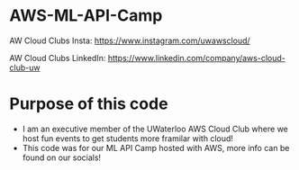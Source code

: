 # AWS-ML-API-Camp
AW Cloud Clubs Insta: https://www.instagram.com/uwawscloud/

AW Cloud Clubs LinkedIn: https://www.linkedin.com/company/aws-cloud-club-uw

# Purpose of this code 
- I am an executive member of the UWaterloo AWS Cloud Club where we host fun events to get students more framilar with cloud!
- This code was for our ML API Camp hosted with AWS, more info can be found on our socials!
